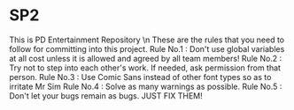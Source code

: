 # SP2
This is PD Entertainment Repository \n
These are the rules that you need to follow for committing into this project.
Rule No.1 : Don't use global variables at all cost unless it is allowed and agreed by all team members!
Rule No.2 : Try not to step into each other's work. If needed, ask permission from that person.
Rule No.3 : Use Comic Sans instead of other font types so as to irritate Mr Sim
Rule No.4 : Solve as many warnings as possible.
Rule No.5 : Don't let your bugs remain as bugs. JUST FIX THEM!
